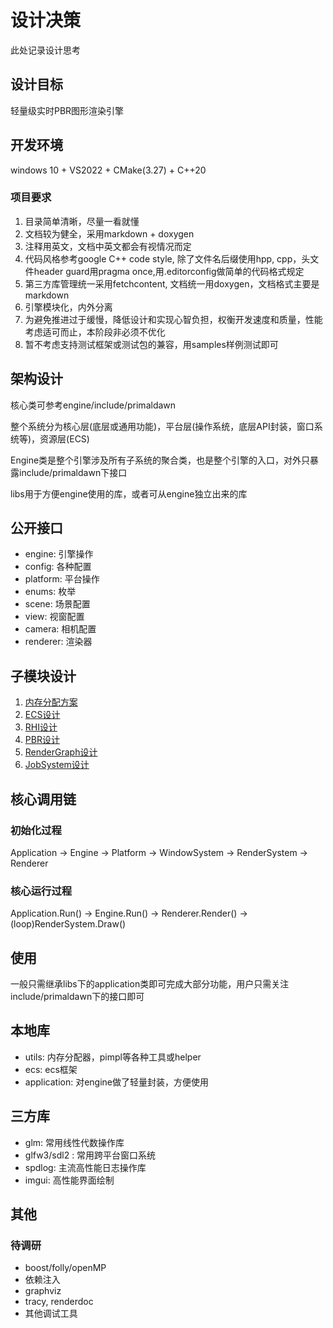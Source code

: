 # 设计决策

此处记录设计思考

## 设计目标

轻量级实时PBR图形渲染引擎

## 开发环境

windows 10 + VS2022 + CMake(3.27) + C++20

### 项目要求

1. 目录简单清晰，尽量一看就懂
1. 文档较为健全，采用markdown + doxygen
1. 注释用英文，文档中英文都会有视情况而定
1. 代码风格参考google C++ code style, 除了文件名后缀使用hpp, cpp，头文件header guard用pragma once,用.editorconfig做简单的代码格式规定
1. 第三方库管理统一采用fetchcontent, 文档统一用doxygen，文档格式主要是markdown
1. 引擎模块化，内外分离
1. 为避免推进过于缓慢，降低设计和实现心智负担，权衡开发速度和质量，性能考虑适可而止，本阶段非必须不优化
1. 暂不考虑支持测试框架或测试包的兼容，用samples样例测试即可

## 架构设计

核心类可参考engine/include/primaldawn

整个系统分为核心层(底层或通用功能)，平台层(操作系统，底层API封装，窗口系统等)，资源层(ECS)

Engine类是整个引擎涉及所有子系统的聚合类，也是整个引擎的入口，对外只暴露include/primaldawn下接口

libs用于方便engine使用的库，或者可从engine独立出来的库

## 公开接口

- engine: 引擎操作
- config: 各种配置
- platform: 平台操作
- enums: 枚举
- scene: 场景配置
- view: 视窗配置
- camera: 相机配置
- renderer: 渲染器

## 子模块设计

1. [内存分配方案](design/内存分配方案.md)
1. [ECS设计](design/ECS设计.md)
1. [RHI设计](design/RHI设计.md)
1. [PBR设计](design/PBR设计.md)
1. [RenderGraph设计](design/RenderGraph设计.md)
1. [JobSystem设计](design/JobSystem设计.md)

## 核心调用链

### 初始化过程

Application -> Engine -> Platform -> WindowSystem -> RenderSystem -> Renderer

### 核心运行过程

Application.Run() -> Engine.Run() -> Renderer.Render() -> (loop)RenderSystem.Draw()

## 使用

一般只需继承libs下的application类即可完成大部分功能，用户只需关注include/primaldawn下的接口即可

## 本地库

- utils: 内存分配器，pimpl等各种工具或helper
- ecs: ecs框架
- application: 对engine做了轻量封装，方便使用

## 三方库

- glm: 常用线性代数操作库
- glfw3/sdl2 : 常用跨平台窗口系统
- spdlog: 主流高性能日志操作库
- imgui: 高性能界面绘制

## 其他

### 待调研

- boost/folly/openMP
- 依赖注入
- graphviz
- tracy, renderdoc
- 其他调试工具
